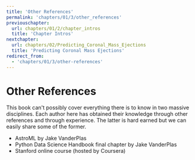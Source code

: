 ```yaml
---
title: 'Other References'
permalink: 'chapters/01/3/other_references'
previouschapter:
  url: chapters/01/2/chapter_intros
  title: 'Chapter Intros'
nextchapter:
  url: chapters/02/Predicting_Coronal_Mass_Ejections
  title: 'Predicting Coronal Mass Ejections'
redirect_from:
  - 'chapters/01/3/other-references'
---
```

Other References
====================

This book can't possibly cover everything there is to know in two massive disciplines. Each author here has obtained their knowledge through other references and through experience. The latter is hard earned but we can easily share some of the former. 

* AstroML by Jake VanderPlas
* Python Data Science Handbook final chapter by Jake VanderPlas
* Stanford online course (hosted by Coursera)
